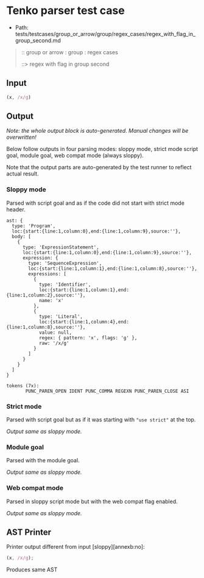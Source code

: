 # Tenko parser test case

- Path: tests/testcases/group_or_arrow/group/regex_cases/regex_with_flag_in_group_second.md

> :: group or arrow : group : regex cases
>
> ::> regex with flag in group second

## Input

`````js
(x, /x/g)
`````

## Output

_Note: the whole output block is auto-generated. Manual changes will be overwritten!_

Below follow outputs in four parsing modes: sloppy mode, strict mode script goal, module goal, web compat mode (always sloppy).

Note that the output parts are auto-generated by the test runner to reflect actual result.

### Sloppy mode

Parsed with script goal and as if the code did not start with strict mode header.

`````
ast: {
  type: 'Program',
  loc:{start:{line:1,column:0},end:{line:1,column:9},source:''},
  body: [
    {
      type: 'ExpressionStatement',
      loc:{start:{line:1,column:0},end:{line:1,column:9},source:''},
      expression: {
        type: 'SequenceExpression',
        loc:{start:{line:1,column:1},end:{line:1,column:8},source:''},
        expressions: [
          {
            type: 'Identifier',
            loc:{start:{line:1,column:1},end:{line:1,column:2},source:''},
            name: 'x'
          },
          {
            type: 'Literal',
            loc:{start:{line:1,column:4},end:{line:1,column:8},source:''},
            value: null,
            regex: { pattern: 'x', flags: 'g' },
            raw: '/x/g'
          }
        ]
      }
    }
  ]
}

tokens (7x):
       PUNC_PAREN_OPEN IDENT PUNC_COMMA REGEXN PUNC_PAREN_CLOSE ASI
`````

### Strict mode

Parsed with script goal but as if it was starting with `"use strict"` at the top.

_Output same as sloppy mode._

### Module goal

Parsed with the module goal.

_Output same as sloppy mode._

### Web compat mode

Parsed in sloppy script mode but with the web compat flag enabled.

_Output same as sloppy mode._

## AST Printer

Printer output different from input [sloppy][annexb:no]:

````js
(x, /x/g);
````

Produces same AST
